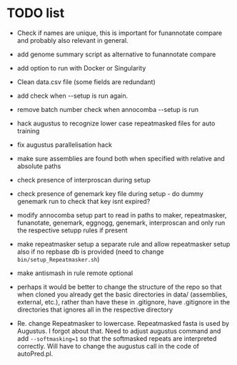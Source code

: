 # TODO list

- Check if names are unique, this is important for funannotate compare and probably also relevant in general.
- add genome summary script as alternative to funannotate compare
- add option to run with Docker or Singularity 
- Clean data.csv file (some fields are redundant)
- add check when --setup is run again.
- remove batch number check when annocomba --setup is run
- hack augustus to recognize lower case repeatmasked files for auto training
- fix augustus parallelisation hack 
- make sure assemblies are found both when specified with relative and absolute paths
- check presence of interproscan during setup
- check presence of genemark key file during setup - do dummy genemark run to check that key isnt expired?
- modify annocomba setup part to read in paths to maker, repeatmasker, funanotate, genemark, eggnogg, genemark, interproscan and only run the respective setupp rules if present
- make repeatmasker setup a separate rule and allow repeatmasker setup also if no repbase db is provided (need to change `bin/setup_Repeatmasker.sh`)
- make antismash in rule remote optional

- perhaps it would be better to change the structure of the repo so that when cloned you already get the basic directories in data/ (assemblies, external, etc.), rather than have these in .gitignore, have .gitignore in the directories that ignores all in the respective directory
- Re. change Repeatmasker to lowercase. Repeatmasked fasta is used by Augustus. I forgot about that. Need to adjust augustus command and add `--softmasking=1` so that the softmasked repeats are interpreted correctly. Will have to change the augustus call in the code of autoPred.pl.
